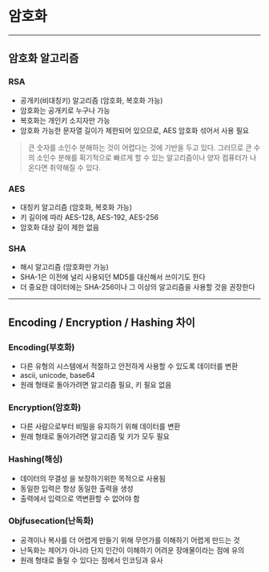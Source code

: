 # 암호화

---

## 암호화 알고리즘

### RSA

- 공개키(비대칭키) 알고리즘 (암호화, 복호화 가능)
- 암호화는 공개키로 누구나 가능
- 복호화는 개인키 소지자만 가능
- 암호화 가능한 문자열 길이가 제한되어 있으므로, AES 암호화 섞어서 사용 필요

> 큰 숫자를 소인수 분해하는 것이 어렵다는 것에 기반을 두고 있다. 그러므로 큰 수의 소인수 분해를 획기적으로 빠르게 할 수 있는 알고리즘이나 양자 컴퓨터가 나온다면 취약해질 수 있다.

### AES

- 대칭키 알고리즘 (암호화, 복호화 가능)
- 키 길이에 따라 AES-128, AES-192, AES-256
- 암호화 대상 길이 제한 없음

### SHA

- 해시 알고리즘 (암호화만 가능)
- SHA-1은 이전에 널리 사용되던 MD5를 대신해서 쓰이기도 한다
- 더 중요한 데이터에는 SHA-256이나 그 이상의 알고리즘을 사용할 것을 권장한다

---

## Encoding / Encryption / Hashing 차이

### Encoding(부호화)

- 다른 유형의 시스템에서 적절하고 안전하게 사용할 수 있도록 데이터를 변환
- ascii, unicode, base64
- 원래 형태로 돌아가려면 알고리즘 필요, 키 필요 없음

### Encryption(암호화)

- 다른 사람으로부터 비밀을 유지하기 위해 데이터를 변환
- 원래 형태로 돌아가려면 알고리즘 및 키가 모두 필요

### Hashing(해싱)

- 데이터의 무결성 을 보장하기위한 목적으로 사용됨
- 동일한 입력은 항상 동일한 출력을 생성
- 출력에서 입력으로 역변환할 수 없어야 함

### Objfusecation(난독화)

- 공격이나 복사를 더 어렵게 만들기 위해 무언가를 이해하기 어렵게 만드는 것
- 난독화는 제어가 아니라 단지 인간이 이해하기 어려운 장애물이라는 점에 유의
- 원래 형태로 돌릴 수 있다는 점에서 인코딩과 유사

<!-- # 암호학

## RSA

위키백과

> RSA는 두 개의 키를 사용한다. 여기서 키란 메시지를 열고 잠그는 상수(constant)를 의미한다. 일반적으로 많은 공개키 알고리즘의 공개키(public key)는 모두에게 알려져 있으며 메시지를 암호화(encrypt)하는데 쓰이며, 암호화된 메시지는 개인키(private key)를 가진 자만이 복호화(decrypt)하여 열어볼 수 있다.
> 공개키 알고리즘은 누구나 어떤 메시지를 암호화할 수 있지만, 그것을 해독하여 열람할 수 있는 사람은 개인키를 지닌 단 한 사람만이 존재한다는 점에서 대칭키 알고리즘과 차이를 가진다.
> RSA는 소인수 분해의 난해함에 기반하여, 공개키만을 가지고는 개인키를 쉽게 짐작할 수 없도록 디자인되어 있다.

펌 <https://stage-loving-developers.tistory.com/23>

> 대표적인 비대칭키 암호화 방식이다
> 비대칭키 라는 것은 암호화할 때 키와 복호화할 때 키가 다르다는 의미인데, 암호화할 때 키를 "공개키", 복호화할 때 키를 "개인키"라고 한다
> 클라이언트에서 가지고있는 정보를 서버로 보낼 때, 스니핑 등으로 데이터가 노출되면 안되므로 클라이언트가 가지고 있는 "공개키"로 데이터를 암호화하여, 서버로 전달한다
> 다만, 암호화 가능한 길이가 딱 245byte 까지이므로, 긴 문자열을 암호화하는데는 적합하지 않다
> 우리는 json 데이터를 주고받고 싶은데, 암호화 가능한 문자열 길이가 제한되어 있으므로 비회원과 통신할 때, 아래 AES 암호화를 섞어서 사용했다

## AES

위키백과

> AES는 미국 정부가 채택한 이후 전 세계적으로 널리 사용되고 있다. 1977년 공표된 DES를 대체한 AES는, 암호화와 복호화 과정에서 동일한 키를 사용하는 대칭 키 알고리즘이다.

펌 <https://stage-loving-developers.tistory.com/23>

> AES는 "Advanced Encryption Standard"를 줄인 말이라고 한다(고급 암호화 표준)
> "대칭키"라는 임의의 키를 만들어서, 암호화하고자 하는 "문자열"을 "대칭키" 라는 키로 암호화 하는 방식이다
> 암호화 키의 길이에 따라 AES-128, AES-192, AES-256 종류가 있다
> SHA 처럼 AES 뒤의 숫자가 bit 길이이다
> 위의 비대칭키와 다르게 "대칭키" 하나로 암호화 및 복호화 모두 진행하는 방식이다(즉, 같은 키를 가지고 암복호화를 진행한다)
> 특히 문자열 길이에 상관없이 암호화가 가능하다고 한다

## RSA와 AES 함께 쓰기

펌 <https://stage-loving-developers.tistory.com/23>

> 우리는 245byte를 초과할 수 있는 "긴 문자열"(json 데이터)를 클라이언트와 서버간 주고받아야했다.때문에 RSA로는 암호화해서 데이터를 보낼 수 없었는데, 찾아보니 아래와 같은 방법이 있었다
>
> 1. RSA 공개키, 개인키를 서버에서 생성해서 클라이언트에게 "공개키"를 알려준다
>    (우리는 통신할 때 마다 매번 공개키, 암호화를 생성하지는 않았고, 한 번만 생성한 후 클라이언트 개발 담당자에게 "공개키"를 넘겨줬다)
> 1. 클라이언트는 "공개키"를 안전한 장소에 보관하고, 서버는 "개인키"를 안전한 장소에 보관한다
> 1. 클라이언트에서 서버로 데이터를 보낼 때, AES 대칭키를 생성한다. 이 대칭키로 서버로 보낼 데이터를 AES 암호화 한다
> 1. 서버에서는 클라이언트가 생성한 AES 대칭키를 알고있어야 전달받은 데이터를 복호화 할 수 있다. 때문에 클라이언트에서 AES대칭키를 안전한 장소에 보관된 "공개키"로 RSA 암호화를 진행한다
> 1. 서버에서는 RSA 암호화된 AES 대칭키를 "개인키"로 RSA 복호화하고, 복호화된 AES 대칭키로 실제 데이터를 AES 복호화한다

## SHA

위키백과

> SHA(Secure Hash Algorithm, 안전한 해시 알고리즘) 함수들은 서로 관련된 암호학적 해시 함수들의 모음이다. 이들 함수는 미국 국가안보국(NSA)이 1993년에 처음으로 설계했으며 미국 국가 표준으로 지정되었다. SHA 함수군에 속하는 최초의 함수는 공식적으로 SHA라고 불리지만, 나중에 설계된 함수들과 구별하기 위하여 SHA-0이라고도 불린다. 2년 후 SHA-0의 변형인 SHA-1이 발표되었으며, 그 후에 4종류의 변형, 즉 SHA-224, SHA-256, SHA-384, SHA-512가 더 발표되었다. 이들을 통칭해서 SHA-2라고 하기도 한다.
> SHA-1은 SHA 함수들 중 가장 많이 쓰이며, TLS, SSL, PGP, SSH, IPSec 등 많은 보안 프로토콜과 프로그램에서 사용되고 있다. SHA-1은 이전에 널리 사용되던 MD5를 대신해서 쓰이기도 한다. 혹자는 좀 더 중요한 기술에는 SHA-256이나 그 이상의 알고리즘을 사용할 것을 권장한다. -->
